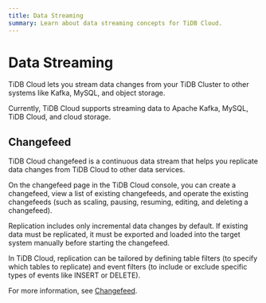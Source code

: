 ```yaml
---
title: Data Streaming
summary: Learn about data streaming concepts for TiDB Cloud.
---
```


# Data Streaming

TiDB Cloud lets you stream data changes from your TiDB Cluster to other systems like Kafka, MySQL, and object storage.

Currently, TiDB Cloud supports streaming data to Apache Kafka, MySQL, TiDB Cloud, and cloud storage.

## Changefeed

TiDB Cloud changefeed is a continuous data stream that helps you replicate data changes from TiDB Cloud to other data services.

On the changefeed page in the TiDB Cloud console, you can create a changefeed, view a list of existing changefeeds, and operate the existing changefeeds (such as scaling, pausing, resuming, editing, and deleting a changefeed).

Replication includes only incremental data changes by default. If existing data must be replicated, it must be exported and loaded into the target system manually before starting the changefeed.

In TiDB Cloud, replication can be tailored by defining table filters (to specify which tables to replicate) and event filters (to include or exclude specific types of events like INSERT or DELETE).

For more information, see [Changefeed](/tidb-cloud/changefeed-overview.md).